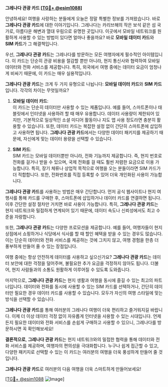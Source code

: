 **그레나다 관광 카드 [[TG💪+ @esim1088](https://t.me/s/esim1088)]**

안녕하세요! 여행을 사랑하는 분들에게 오늘은 정말 특별한 정보를 가져왔습니다. 바로 **그레나다 관광 카드**에 대한 이야기입니다. 그레나다는 카리브해의 작은 보석 같은 섬 국가로, 아름다운 해변과 열대 우림으로 유명한 곳입니다. 이곳에서 모바일 네트워크를 원활하게 사용할 수 있는 방법이 있다면 얼마나 좋을까요? 바로 **모바일 데이터 카드**와 **SIM 카드**가 그 해결책입니다.

우선, **그레나다 관광 카드**는 그레나다를 방문하는 모든 여행자에게 필수적인 아이템입니다. 이 카드는 단순히 관광 비용을 절감할 뿐만 아니라, 현지 통신사와 협력하여 모바일 데이터와 전화 서비스를 제공합니다. 특히, 외국에서 여행 중에는 데이터 요금이 엄청나게 비싸기 때문에, 이 카드는 매우 실용적입니다.

**그레나다 관광 카드**는 크게 두 가지 유형으로 나뉩니다: **모바일 데이터 카드**와 **SIM 카드**입니다. 각각의 차이는 무엇일까요?

1. **모바일 데이터 카드**:  
   이 카드는 단순히 데이터만 사용할 수 있는 제품입니다. 예를 들어, 스마트폰이나 태블릿에서 인터넷을 사용하려 할 때 매우 유용합니다. 데이터 사용량이 제한되어 있지만, 기본적으로 일상적인 소셜 미디어 활동이나 지도 앱 사용 정도라면 충분히 활용할 수 있습니다. 또한, 데이터 카드는 복잡한 설정 없이 간단히 스마트폰에 삽입하고 사용하면 됩니다. **그레나다 관광 카드**에서는 다양한 데이터 패키지를 제공하기 때문에, 자신에게 맞는 데이터 용량을 선택할 수 있습니다.

2. **SIM 카드**:  
   SIM 카드는 모바일 데이터뿐만 아니라, 전화 기능까지 제공합니다. 즉, 현지 번호로 전화를 걸거나 받을 수 있으며, 국제 전화를 걸 때도 훨씬 저렴한 요금으로 이용 가능합니다. 특히, 장기 체류나 상업적 목적으로 여행을 오는 분들이라면 SIM 카드가 더 적합합니다. 또한, 전화번호를 직접 등록할 수 있어 더욱 개인화된 사용이 가능합니다.

**그레나다 관광 카드**를 사용하는 방법은 매우 간단합니다. 먼저 공식 웹사이트나 현지 여행사를 통해 카드를 구매한 후, 스마트폰에 삽입하거나 데이터 카드를 연결하면 됩니다. 이후 간단한 설정 절차만 거치면 바로 사용이 가능합니다. 특히, **그레나다 관광 카드**는 현지 네트워크와 밀접하게 연계되어 있기 때문에, 데이터 속도나 신뢰성에서도 최고 수준을 자랑합니다.

또한, **그레나다 관광 카드**는 다양한 프로모션을 제공합니다. 예를 들어, 여행자들이 현지 상점에서 쇼핑하거나 식당에서 식사를 할 때 할인 혜택을 받을 수 있는 경우도 많습니다. 이는 단순히 데이터와 전화 서비스를 제공하는 것에 그치지 않고, 여행 경험을 한층 더 풍부하게 만들어 줄 수 있는 장점입니다.

여행 중에는 항상 안전하게 데이터를 사용하고 싶으신가요? **그레나다 관광 카드**는 데이터 보안에 대한 걱정을 덜어주며, 불필요한 추가 요금을 걱정하지 않아도 됩니다. 더불어, 현지 사람들과의 소통도 원활하게 이루어질 수 있도록 도와줍니다.

마지막으로, **그레나다 관광 카드**는 현지 생활과 여행을 동시에 즐길 수 있는 최고의 파트너입니다. 데이터와 전화를 동시에 사용할 수 있는 SIM 카드를 선택하거나, 간단히 데이터만 필요한 경우 데이터 카드를 사용할 수 있습니다. 모두가 자신의 여행 스타일에 맞는 방식을 선택할 수 있습니다.

**그레나다 관광 카드**를 통해 여러분의 그레나다 여행이 더욱 편리하고 즐거워지길 바랍니다. 이제 더 이상 데이터 걱정 없이 자유롭게 인터넷을 사용할 수 있는 시대입니다. 언제든지 필요한 데이터와 전화 서비스를 손쉽게 구매하고 사용할 수 있으니, 그레나다를 방문하시면 꼭 확인해보세요!

**결론적으로**, **그레나다 관광 카드**는 현지 네트워크와의 밀접한 협력을 통해 데이터와 전화 서비스를 제공하며, 여행자의 편의성을 극대화합니다. 누구나 쉽게 접근할 수 있고, 다양한 패키지로 선택할 수 있는 이 카드는 여러분의 여행을 더욱 풍성하게 만들어 줄 것입니다.

**그레나다 관광 카드**로 여러분의 다음 여행을 더욱 스마트하게 만들어보세요!  

[[TG💪+ @esim1088](https://t.me/s/esim1088) ![Image](https://i.postimg.cc/Y0z9fWf4/image.png)]